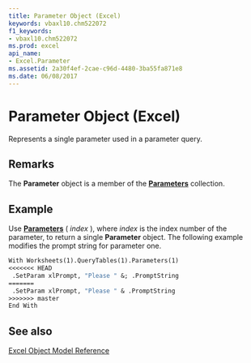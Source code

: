 ```yaml
---
title: Parameter Object (Excel)
keywords: vbaxl10.chm522072
f1_keywords:
- vbaxl10.chm522072
ms.prod: excel
api_name:
- Excel.Parameter
ms.assetid: 2a30f4ef-2cae-c96d-4480-3ba55fa871e8
ms.date: 06/08/2017
---
```



# Parameter Object (Excel)

Represents a single parameter used in a parameter query.


## Remarks

 The **Parameter** object is a member of the **[Parameters](Excel.Parameters.md)** collection.


## Example

Use  **[Parameters](Excel.QueryTable.Parameters.md)** ( _index_ ), where _index_ is the index number of the parameter, to return a single **Parameter** object. The following example modifies the prompt string for parameter one.


```vb
With Worksheets(1).QueryTables(1).Parameters(1) 
<<<<<<< HEAD
 .SetParam xlPrompt, "Please " &; .PromptString 
=======
 .SetParam xlPrompt, "Please " & .PromptString 
>>>>>>> master
End With
```


## See also


[Excel Object Model Reference](./overview/Excel/object-model.md)


